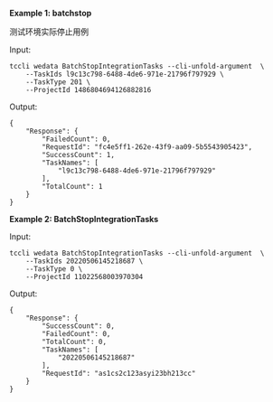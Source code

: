 **Example 1: batchstop**

测试环境实际停止用例

Input: 

```
tccli wedata BatchStopIntegrationTasks --cli-unfold-argument  \
    --TaskIds l9c13c798-6488-4de6-971e-21796f797929 \
    --TaskType 201 \
    --ProjectId 1486804694126882816
```

Output: 
```
{
    "Response": {
        "FailedCount": 0,
        "RequestId": "fc4e5ff1-262e-43f9-aa09-5b5543905423",
        "SuccessCount": 1,
        "TaskNames": [
            "l9c13c798-6488-4de6-971e-21796f797929"
        ],
        "TotalCount": 1
    }
}
```

**Example 2: BatchStopIntegrationTasks**



Input: 

```
tccli wedata BatchStopIntegrationTasks --cli-unfold-argument  \
    --TaskIds 20220506145218687 \
    --TaskType 0 \
    --ProjectId 11022568003970304
```

Output: 
```
{
    "Response": {
        "SuccessCount": 0,
        "FailedCount": 0,
        "TotalCount": 0,
        "TaskNames": [
            "20220506145218687"
        ],
        "RequestId": "as1cs2c123asyi23bh213cc"
    }
}
```

